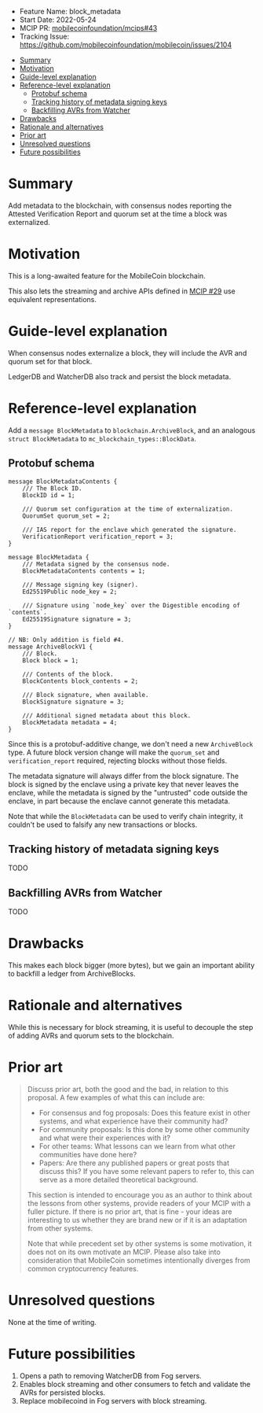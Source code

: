 * Feature Name: block_metadata
* Start Date: 2022-05-24
* MCIP PR: [mobilecoinfoundation/mcips#43](https://github.com/mobilecoinfoundation/mcips/pull/43)
* Tracking Issue: https://github.com/mobilecoinfoundation/mobilecoin/issues/2104

- [Summary](#summary)
- [Motivation](#motivation)
- [Guide-level explanation](#guide-level-explanation)
- [Reference-level explanation](#reference-level-explanation)
  - [Protobuf schema](#protobuf-schema)
  - [Tracking history of metadata signing keys](#tracking-history-of-metadata-signing-keys)
  - [Backfilling AVRs from Watcher](#backfilling-avrs-from-watcher)
- [Drawbacks](#drawbacks)
- [Rationale and alternatives](#rationale-and-alternatives)
- [Prior art](#prior-art)
- [Unresolved questions](#unresolved-questions)
- [Future possibilities](#future-possibilities)




# Summary
[summary]: #summary

Add metadata to the blockchain, with consensus nodes reporting the Attested Verification Report and quorum set at the time a block was externalized.

# Motivation
[motivation]: #motivation

This is a long-awaited feature for the MobileCoin blockchain.

This also lets the streaming and archive APIs defined in [MCIP #29](0029-block-streaming.md) use equivalent representations.

# Guide-level explanation
[guide-level-explanation]: #guide-level-explanation

When consensus nodes externalize a block, they will include the AVR and quorum set for that block.

LedgerDB and WatcherDB also track and persist the block metadata.

# Reference-level explanation
[reference-level-explanation]: #reference-level-explanation

Add a `message BlockMetadata` to `blockchain.ArchiveBlock`, and an analogous `struct BlockMetadata` to `mc_blockchain_types::BlockData`.

## Protobuf schema

```proto3
message BlockMetadataContents {
    /// The Block ID.
    BlockID id = 1;

    /// Quorum set configuration at the time of externalization.
    QuorumSet quorum_set = 2;

    /// IAS report for the enclave which generated the signature.
    VerificationReport verification_report = 3;
}

message BlockMetadata {
    /// Metadata signed by the consensus node.
    BlockMetadataContents contents = 1;

    /// Message signing key (signer).
    Ed25519Public node_key = 2;

    /// Signature using `node_key` over the Digestible encoding of `contents`.
    Ed25519Signature signature = 3;
}

// NB: Only addition is field #4.
message ArchiveBlockV1 {
    /// Block.
    Block block = 1;

    /// Contents of the block.
    BlockContents block_contents = 2;

    /// Block signature, when available.
    BlockSignature signature = 3;

    /// Additional signed metadata about this block.
    BlockMetadata metadata = 4;
}
```

Since this is a protobuf-additive change, we don't need a new `ArchiveBlock` type. A future block version change will make the `quorum_set` and `verification_report` required, rejecting blocks without those fields.

The metadata signature will always differ from the block signature. The block is signed by the enclave using a private key that never leaves the enclave, while the metadata is signed by the "untrusted" code outside the enclave, in part because the enclave cannot generate this metadata.

Note that while the `BlockMetadata` can be used to verify chain integrity, it couldn't be used to falsify any new transactions or blocks.

## Tracking history of metadata signing keys
TODO

## Backfilling AVRs from Watcher
TODO

# Drawbacks
[drawbacks]: #drawbacks

This makes each block bigger (more bytes), but we gain an important ability to backfill a ledger from ArchiveBlocks.

# Rationale and alternatives
[rationale-and-alternatives]: #rationale-and-alternatives

While this is necessary for block streaming, it is useful to decouple the step of adding AVRs and quorum sets to the blockchain.

# Prior art
[prior-art]: #prior-art

> Discuss prior art, both the good and the bad, in relation to this proposal.
> A few examples of what this can include are:
>
> - For consensus and fog proposals: Does this feature exist in other systems, and what experience have their community had?
> - For community proposals: Is this done by some other community and what were their experiences with it?
> - For other teams: What lessons can we learn from what other communities have done here?
> - Papers: Are there any published papers or great posts that discuss this? If you have some relevant papers to refer to, this can serve as a more detailed theoretical background.
>
> This section is intended to encourage you as an author to think about the lessons from other systems, provide readers of your MCIP with a fuller picture.
> If there is no prior art, that is fine - your ideas are interesting to us whether they are brand new or if it is an adaptation from other systems.
>
> Note that while precedent set by other systems is some motivation, it does not on its own motivate an MCIP.
> Please also take into consideration that MobileCoin sometimes intentionally diverges from common cryptocurrency features.

# Unresolved questions
[unresolved-questions]: #unresolved-questions

None at the time of writing.

# Future possibilities
[future-possibilities]: #future-possibilities

1. Opens a path to removing WatcherDB from Fog servers.
1. Enables block streaming and other consumers to fetch and validate the AVRs for persisted blocks.
1. Replace mobilecoind in Fog servers with block streaming.
